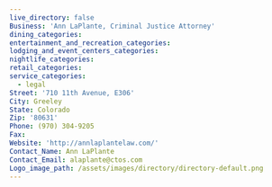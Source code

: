 ```yaml
---
live_directory: false
Business: 'Ann LaPlante, Criminal Justice Attorney'
dining_categories:
entertainment_and_recreation_categories:
lodging_and_event_centers_categories:
nightlife_categories:
retail_categories:
service_categories:
  - legal
Street: '710 11th Avenue, E306'
City: Greeley
State: Colorado
Zip: '80631'
Phone: (970) 304-9205
Fax:
Website: 'http://annlaplantelaw.com/'
Contact_Name: Ann LaPlante
Contact_Email: alaplante@ctos.com
Logo_image_path: /assets/images/directory/directory-default.png
---
```


